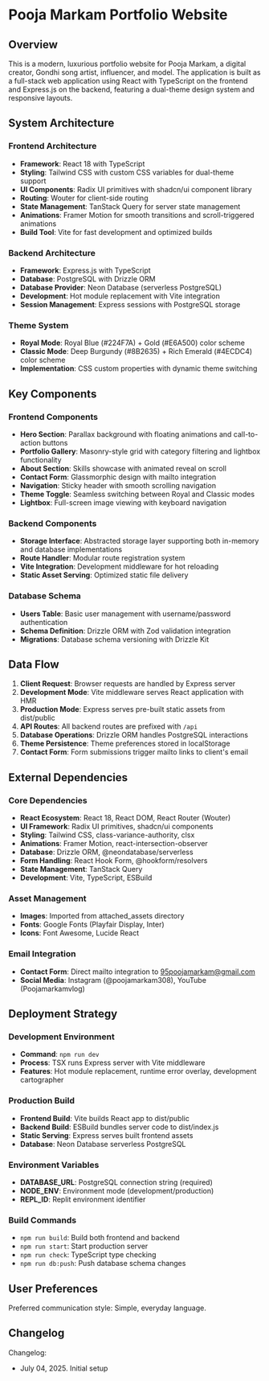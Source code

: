# Pooja Markam Portfolio Website

## Overview

This is a modern, luxurious portfolio website for Pooja Markam, a digital creator, Gondhi song artist, influencer, and model. The application is built as a full-stack web application using React with TypeScript on the frontend and Express.js on the backend, featuring a dual-theme design system and responsive layouts.

## System Architecture

### Frontend Architecture
- **Framework**: React 18 with TypeScript
- **Styling**: Tailwind CSS with custom CSS variables for dual-theme support
- **UI Components**: Radix UI primitives with shadcn/ui component library
- **Routing**: Wouter for client-side routing
- **State Management**: TanStack Query for server state management
- **Animations**: Framer Motion for smooth transitions and scroll-triggered animations
- **Build Tool**: Vite for fast development and optimized builds

### Backend Architecture
- **Framework**: Express.js with TypeScript
- **Database**: PostgreSQL with Drizzle ORM
- **Database Provider**: Neon Database (serverless PostgreSQL)
- **Development**: Hot module replacement with Vite integration
- **Session Management**: Express sessions with PostgreSQL storage

### Theme System
- **Royal Mode**: Royal Blue (#224F7A) + Gold (#E6A500) color scheme
- **Classic Mode**: Deep Burgundy (#8B2635) + Rich Emerald (#4ECDC4) color scheme
- **Implementation**: CSS custom properties with dynamic theme switching

## Key Components

### Frontend Components
- **Hero Section**: Parallax background with floating animations and call-to-action buttons
- **Portfolio Gallery**: Masonry-style grid with category filtering and lightbox functionality
- **About Section**: Skills showcase with animated reveal on scroll
- **Contact Form**: Glassmorphic design with mailto integration
- **Navigation**: Sticky header with smooth scrolling navigation
- **Theme Toggle**: Seamless switching between Royal and Classic modes
- **Lightbox**: Full-screen image viewing with keyboard navigation

### Backend Components
- **Storage Interface**: Abstracted storage layer supporting both in-memory and database implementations
- **Route Handler**: Modular route registration system
- **Vite Integration**: Development middleware for hot reloading
- **Static Asset Serving**: Optimized static file delivery

### Database Schema
- **Users Table**: Basic user management with username/password authentication
- **Schema Definition**: Drizzle ORM with Zod validation integration
- **Migrations**: Database schema versioning with Drizzle Kit

## Data Flow

1. **Client Request**: Browser requests are handled by Express server
2. **Development Mode**: Vite middleware serves React application with HMR
3. **Production Mode**: Express serves pre-built static assets from dist/public
4. **API Routes**: All backend routes are prefixed with `/api`
5. **Database Operations**: Drizzle ORM handles PostgreSQL interactions
6. **Theme Persistence**: Theme preferences stored in localStorage
7. **Contact Form**: Form submissions trigger mailto links to client's email

## External Dependencies

### Core Dependencies
- **React Ecosystem**: React 18, React DOM, React Router (Wouter)
- **UI Framework**: Radix UI primitives, shadcn/ui components
- **Styling**: Tailwind CSS, class-variance-authority, clsx
- **Animations**: Framer Motion, react-intersection-observer
- **Database**: Drizzle ORM, @neondatabase/serverless
- **Form Handling**: React Hook Form, @hookform/resolvers
- **State Management**: TanStack Query
- **Development**: Vite, TypeScript, ESBuild

### Asset Management
- **Images**: Imported from attached_assets directory
- **Fonts**: Google Fonts (Playfair Display, Inter)
- **Icons**: Font Awesome, Lucide React

### Email Integration
- **Contact Form**: Direct mailto integration to 95poojamarkam@gmail.com
- **Social Media**: Instagram (@poojamarkam308), YouTube (Poojamarkamvlog)

## Deployment Strategy

### Development Environment
- **Command**: `npm run dev`
- **Process**: TSX runs Express server with Vite middleware
- **Features**: Hot module replacement, runtime error overlay, development cartographer

### Production Build
- **Frontend Build**: Vite builds React app to dist/public
- **Backend Build**: ESBuild bundles server code to dist/index.js
- **Static Serving**: Express serves built frontend assets
- **Database**: Neon Database serverless PostgreSQL

### Environment Variables
- **DATABASE_URL**: PostgreSQL connection string (required)
- **NODE_ENV**: Environment mode (development/production)
- **REPL_ID**: Replit environment identifier

### Build Commands
- `npm run build`: Build both frontend and backend
- `npm run start`: Start production server
- `npm run check`: TypeScript type checking
- `npm run db:push`: Push database schema changes

## User Preferences

Preferred communication style: Simple, everyday language.

## Changelog

Changelog:
- July 04, 2025. Initial setup